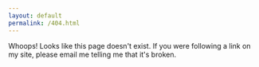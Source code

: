 ```yaml
---
layout: default
permalink: /404.html
---
```


Whoops! Looks like this page doesn't exist. If you were following a
link on my site, please email me telling me that it's broken.
